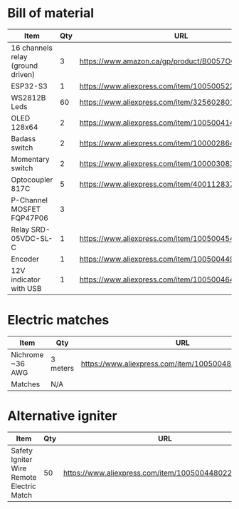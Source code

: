 # Bill of material


| Item | Qty | URL |
|---|---|---|
| 16 channels relay (ground driven) | 3 | https://www.amazon.ca/gp/product/B0057OC66U/ |
| ESP32-S3 | 1 | https://www.aliexpress.com/item/1005005225767039.html |
| WS2812B Leds | 60 | https://www.aliexpress.com/item/32560280169.html
| OLED 128x64 | 2 | https://www.aliexpress.com/item/1005004146596540.html |
| Badass switch | 2 | https://www.aliexpress.com/item/10000286439863.html |
| Momentary switch | 2 | https://www.aliexpress.com/item/10000308383839.html |
| Optocoupler 817C | 5 | https://www.aliexpress.com/item/4001128373856.html |
| P-Channel MOSFET FQP47P06 | 3 |  |
| Relay SRD-05VDC-SL-C | 1 | https://www.aliexpress.com/item/1005004546660648.html |
| Encoder | 1 | https://www.aliexpress.com/item/1005004494417579.html |
| 12V indicator with USB | 1 | https://www.aliexpress.com/item/1005004641986809.html |

# Electric matches

| Item | Qty | URL |
|---|---|---|
| Nichrome ~36 AWG | 3 meters | https://www.aliexpress.com/item/1005004864188893.html |
| Matches | N/A | | Buy them at dollarstore

# Alternative igniter

| Item | Qty | URL |
|---|---|---|
| Safety Igniter Wire Remote Electric Match | 50 | https://www.aliexpress.com/item/1005004480226553.html |

